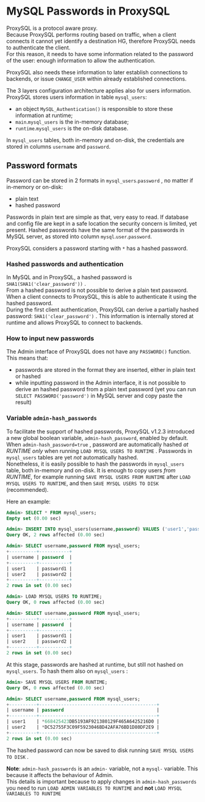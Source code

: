 # MySQL Passwords in ProxySQL

ProxySQL is a protocol aware proxy.  
Because ProxySQL performs routing based on traffic, when a client connects it cannot yet identify a destination HG, therefore ProxySQL needs to authenticate the client.  
For this reason, it needs to have some information related to the password of the user: enough information to allow the authentication.

ProxySQL also needs these information to later establish connections to backends, or issue `CHANGE_USER` within already established connections.

The 3 layers configuration architecture applies also for users information.  
ProxySQL stores users information in table `mysql_users`:
* an object `MySQL_Authentication()` is responsible to store these information at runtime;
* `main`.`mysql_users` is the in-memory database;
* `runtime`.`mysql_users` is the on-disk database.

In `mysql_users` tables, both in-memory and on-disk, the credentials are stored in columns `username` and `password`.

## Password formats

Password can be stored in 2 formats in `mysql_users`.`password` , no matter if in-memory or on-disk:
* plain text
* hashed password

Passwords in plain text are simple as that, very easy to read. If database and config file are kept in a safe location the security concern is limited, yet present.
Hashed passwords have the same format of the passwords in MySQL server, as stored into column `mysql`.`user`.`password`.

ProxySQL considers a password starting with `*` has a hashed password.

### Hashed passwords and authentication

In MySQL and in ProxySQL, a hashed password is `SHA1(SHA1('clear_password'))` .  
From a hashed password is not possible to derive a plain text password.  
When a client connects to ProxySQL, this is able to authenticate it using the hashed password.  
During the first client authentication, ProxySQL can derive a partially hashed password: `SHA1('clear_password')` . This information is internally stored at runtime and allows ProxySQL to connect to backends.


### How to input new passwords

The Admin interface of ProxySQL does not have any  `PASSWORD()` function. This means that:
* passwords are stored in the format they are inserted, either in plain text or hashed
* while inputting password in the Admin interface, it is not possible to derive an hashed password from a plain text password (yet you can run `SELECT PASSWORD('password')` in MySQL server and copy paste the result)


### Variable `admin-hash_passwords`

To facilitate the support of hashed passwords, ProxySQL v1.2.3 introduced a new global boolean variable, `admin-hash_password`, enabled by default.  
When `admin-hash_password=true` , password are automatically hashed _at RUNTIME only_ when running `LOAD MYSQL USERS TO RUNTIME` .
Passwords in `mysql_users` tables are yet *not* automatically hashed.  
Nonetheless, it is easily possible to hash the passwords in `mysql_users` table, both in-memory and on-disk. It is enough to copy users _from RUNTIME_, for example running `SAVE MYSQL USERS FROM RUNTIME` after `LOAD MYSQL USERS TO RUNTIME`, and then `SAVE MYSQL USERS TO DISK` (recommended).

Here an example:
```sql
Admin> SELECT * FROM mysql_users;
Empty set (0.00 sec)

Admin> INSERT INTO mysql_users(username,password) VALUES ('user1','password1'), ('user2','password2');
Query OK, 2 rows affected (0.00 sec)

Admin> SELECT username,password FROM mysql_users;
+----------+-----------+
| username | password  |
+----------+-----------+
| user1    | password1 |
| user2    | password2 |
+----------+-----------+
2 rows in set (0.00 sec)

Admin> LOAD MYSQL USERS TO RUNTIME;
Query OK, 0 rows affected (0.00 sec)

Admin> SELECT username,password FROM mysql_users;
+----------+-----------+
| username | password  |
+----------+-----------+
| user1    | password1 |
| user2    | password2 |
+----------+-----------+
2 rows in set (0.00 sec)
```

At this stage, passwords are hashed at runtime, but still not hashed on `mysql_users`. To hash them also on `mysql_users` :

```sql
Admin> SAVE MYSQL USERS FROM RUNTIME;
Query OK, 0 rows affected (0.00 sec)

Admin> SELECT username,password FROM mysql_users;
+----------+-------------------------------------------+
| username | password                                  |
+----------+-------------------------------------------+
| user1    | *668425423DB5193AF921380129F465A6425216D0 |
| user2    | *DC52755F3C09F5923046BD42AFA76BD1D80DF2E9 |
+----------+-------------------------------------------+
2 rows in set (0.00 sec)
```

The hashed password can now be saved to disk running `SAVE MYSQL USERS TO DISK` .


**Note**: `admin-hash_passwords` is an `admin-` variable, not a `mysql-` variable. This because it affects the behaviour of Admin.  
This details is important because to apply changes in `admin-hash_passwords` you need to run `LOAD ADMIN VARIABLES TO RUNTIME` and **not** `LOAD MYSQL VARIABLES TO RUNTIME`
